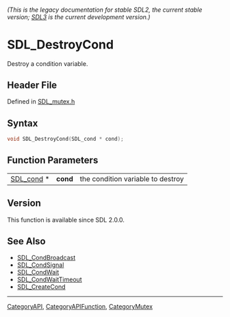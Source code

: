 ###### (This is the legacy documentation for stable SDL2, the current stable version; [SDL3](https://wiki.libsdl.org/SDL3/) is the current development version.)
# SDL_DestroyCond

Destroy a condition variable.

## Header File

Defined in [SDL_mutex.h](https://github.com/libsdl-org/SDL/blob/SDL2/include/SDL_mutex.h)

## Syntax

```c
void SDL_DestroyCond(SDL_cond * cond);
```

## Function Parameters

|                        |          |                                   |
| ---------------------- | -------- | --------------------------------- |
| [SDL_cond](SDL_cond) * | **cond** | the condition variable to destroy |

## Version

This function is available since SDL 2.0.0.

## See Also

- [SDL_CondBroadcast](SDL_CondBroadcast)
- [SDL_CondSignal](SDL_CondSignal)
- [SDL_CondWait](SDL_CondWait)
- [SDL_CondWaitTimeout](SDL_CondWaitTimeout)
- [SDL_CreateCond](SDL_CreateCond)

----
[CategoryAPI](CategoryAPI), [CategoryAPIFunction](CategoryAPIFunction), [CategoryMutex](CategoryMutex)

